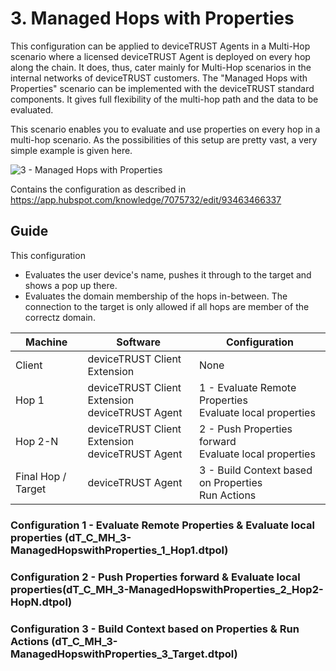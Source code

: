 # 3. Managed Hops with Properties
This configuration can be applied to deviceTRUST Agents in a Multi-Hop scenario where a licensed deviceTRUST Agent is deployed on every hop along the chain. It does, thus, cater mainly for Multi-Hop scenarios in the internal networks of deviceTRUST customers. The "Managed Hops with Properties" scenario can be implemented with the deviceTRUST standard components. It gives full flexibility of the multi-hop path and the data to be evaluated.

This scenario enables you to evaluate and use properties on every hop in a multi-hop scenario. As the possibilities of this setup are pretty vast, a very simple example is given here.

![3 - Managed Hops with Properties](../../_assets/images/multi-hop/3-ManagedHopswithProperties/01_Architecture.png)

Contains the configuration as described in https://app.hubspot.com/knowledge/7075732/edit/93463466337

## Guide
This configuration
- Evaluates the user device's name, pushes it through to the target and shows a pop up there.
- Evaluates the domain membership of the hops in-between. The connection to the target is only allowed if all hops are member of the correctz domain.

| Machine            | Software                                            | Configuration                                                 |
|--------------------|-----------------------------------------------------|---------------------------------------------------------------|
| Client             | deviceTRUST Client Extension                        | None                                                          |
| Hop 1              | deviceTRUST Client Extension <br> deviceTRUST Agent | 1 - Evaluate Remote Properties <br> Evaluate local properties |
| Hop 2-N            | deviceTRUST Client Extension <br> deviceTRUST Agent | 2 - Push Properties forward <br> Evaluate local properties    |
| Final Hop / Target | deviceTRUST Agent                                   | 3 - Build Context based on Properties <br> Run Actions        |

### Configuration 1 - Evaluate Remote Properties & Evaluate local properties (dT_C_MH_3-ManagedHopswithProperties_1_Hop1.dtpol)

### Configuration 2 - Push Properties forward & Evaluate local properties(dT_C_MH_3-ManagedHopswithProperties_2_Hop2-HopN.dtpol)

### Configuration 3 - Build Context based on Properties & Run Actions (dT_C_MH_3-ManagedHopswithProperties_3_Target.dtpol)